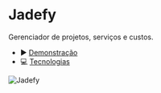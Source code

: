 # Jadefy 

Gerenciador de projetos, serviços e custos.

- ▶️ [️Demonstração](#Como_funciona)
- ‍💻 [Tecnologias](#Tecnologias)


![Jadefy](https://media0.giphy.com/media/v1.Y2lkPTc5MGI3NjExaXRxaWhjanN2aHZicWZlejY0bjV2MjU0ZGdwZDkza3l5Njl0YnZmeiZlcD12MV9pbnRlcm5hbF9naWZfYnlfaWQmY3Q9Zw/kB5ohidzxIesuGFCfO/giphy.gif)
